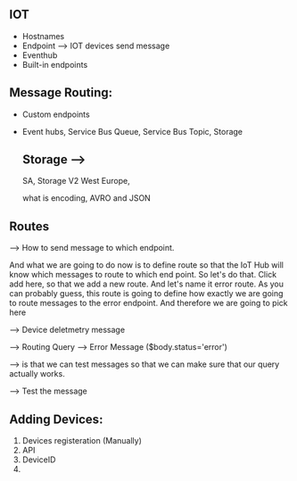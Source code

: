 ## IOT
- Hostnames
- Endpoint --> IOT devices send message
- Eventhub
- Built-in endpoints

## Message Routing:
- Custom endpoints
- Event hubs, Service Bus Queue, Service Bus Topic, Storage

  ## Storage -->
  SA, Storage V2
  West Europe,

  what is encoding, AVRO and JSON

## Routes
--> How to send message to which endpoint.

  And what we are going to do now is to define route so that the IoT Hub will know which messages to route to which end point.
So let's do that. Click add here, so that we add a new route. And let's name it error route. As you can probably guess, this route is going to define how exactly we are going to route messages to the error endpoint. And therefore we are going to pick here

--> Device deletmetry message

--> Routing Query 
    --> Error Message ($body.status='error')

--> is that we can test messages so that we can make sure that our query actually works.

--> Test the message


## Adding Devices:
1. Devices registeration (Manually)
2. API
3. DeviceID
4.  
